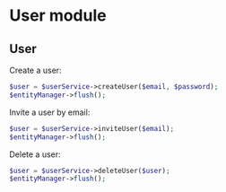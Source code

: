 # User module

## User

Create a user:

```php
$user = $userService->createUser($email, $password);
$entityManager->flush();
```

Invite a user by email:

```php
$user = $userService->inviteUser($email);
$entityManager->flush();
```

Delete a user:

```php
$user = $userService->deleteUser($user);
$entityManager->flush();
```
